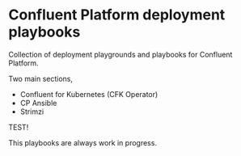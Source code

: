 # Confluent Platform deployment playbooks

Collection of deployment playgrounds and playbooks for Confluent Platform.

Two main sections,

* Confluent for Kubernetes (CFK Operator)
* CP Ansible
* Strimzi

TEST!

This playbooks are always work in progress.
